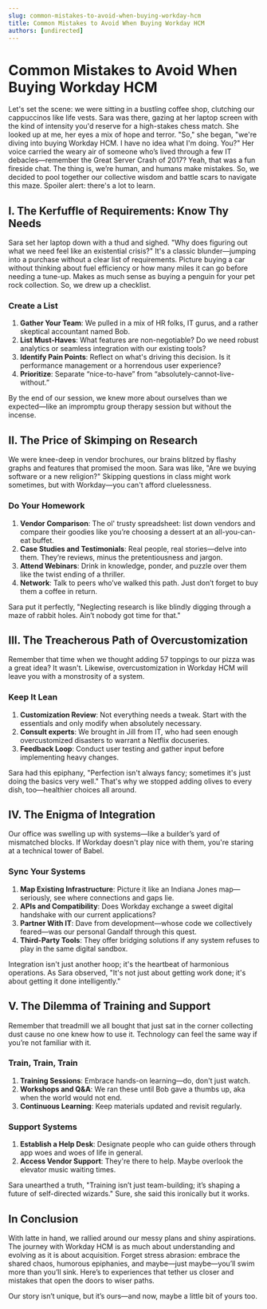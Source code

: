 ```yaml
---
slug: common-mistakes-to-avoid-when-buying-workday-hcm
title: Common Mistakes to Avoid When Buying Workday HCM
authors: [undirected]
---
```



# Common Mistakes to Avoid When Buying Workday HCM

Let's set the scene: we were sitting in a bustling coffee shop, clutching our cappuccinos like life vests. Sara was there, gazing at her laptop screen with the kind of intensity you'd reserve for a high-stakes chess match. She looked up at me, her eyes a mix of hope and terror. "So," she began, "we're diving into buying Workday HCM. I have no idea what I'm doing. You?" Her voice carried the weary air of someone who’s lived through a few IT debacles—remember the Great Server Crash of 2017? Yeah, that was a fun fireside chat. The thing is, we’re human, and humans make mistakes. So, we decided to pool together our collective wisdom and battle scars to navigate this maze. Spoiler alert: there's a lot to learn.

## I. The Kerfuffle of Requirements: Know Thy Needs

Sara set her laptop down with a thud and sighed. "Why does figuring out what we need feel like an existential crisis?" It's a classic blunder—jumping into a purchase without a clear list of requirements. Picture buying a car without thinking about fuel efficiency or how many miles it can go before needing a tune-up. Makes as much sense as buying a penguin for your pet rock collection. So, we drew up a checklist.

### Create a List

1. **Gather Your Team**: We pulled in a mix of HR folks, IT gurus, and a rather skeptical accountant named Bob.
2. **List Must-Haves**: What features are non-negotiable? Do we need robust analytics or seamless integration with our existing tools?
3. **Identify Pain Points**: Reflect on what's driving this decision. Is it performance management or a horrendous user experience?
4. **Prioritize**: Separate “nice-to-have” from “absolutely-cannot-live-without.”

By the end of our session, we knew more about ourselves than we expected—like an impromptu group therapy session but without the incense.

## II. The Price of Skimping on Research

We were knee-deep in vendor brochures, our brains blitzed by flashy graphs and features that promised the moon. Sara was like, "Are we buying software or a new religion?" Skipping questions in class might work sometimes, but with Workday—you can't afford cluelessness.

### Do Your Homework

1. **Vendor Comparison**: The ol' trusty spreadsheet: list down vendors and compare their goodies like you’re choosing a dessert at an all-you-can-eat buffet.
2. **Case Studies and Testimonials**: Real people, real stories—delve into them. They’re reviews, minus the pretentiousness and jargon.
3. **Attend Webinars**: Drink in knowledge, ponder, and puzzle over them like the twist ending of a thriller.
4. **Network**: Talk to peers who’ve walked this path. Just don’t forget to buy them a coffee in return.

Sara put it perfectly, "Neglecting research is like blindly digging through a maze of rabbit holes. Ain’t nobody got time for that."

## III. The Treacherous Path of Overcustomization

Remember that time when we thought adding 57 toppings to our pizza was a great idea? It wasn't. Likewise, overcustomization in Workday HCM will leave you with a monstrosity of a system.

### Keep It Lean

1. **Customization Review**: Not everything needs a tweak. Start with the essentials and only modify when absolutely necessary.
2. **Consult experts**: We brought in Jill from IT, who had seen enough overcustomized disasters to warrant a Netflix docuseries.
3. **Feedback Loop**: Conduct user testing and gather input before implementing heavy changes.

Sara had this epiphany, "Perfection isn't always fancy; sometimes it's just doing the basics very well." That's why we stopped adding olives to every dish, too—healthier choices all around.

## IV. The Enigma of Integration

Our office was swelling up with systems—like a builder’s yard of mismatched blocks. If Workday doesn't play nice with them, you're staring at a technical tower of Babel.

### Sync Your Systems

1. **Map Existing Infrastructure**: Picture it like an Indiana Jones map—seriously, see where connections and gaps lie.
2. **APIs and Compatibility**: Does Workday exchange a sweet digital handshake with our current applications?
3. **Partner With IT**: Dave from development—whose code we collectively feared—was our personal Gandalf through this quest.
4. **Third-Party Tools**: They offer bridging solutions if any system refuses to play in the same digital sandbox.

Integration isn't just another hoop; it's the heartbeat of harmonious operations. As Sara observed, "It's not just about getting work done; it's about getting it done intelligently."

## V. The Dilemma of Training and Support

Remember that treadmill we all bought that just sat in the corner collecting dust cause no one knew how to use it. Technology can feel the same way if you’re not familiar with it.

### Train, Train, Train

1. **Training Sessions**: Embrace hands-on learning—do, don't just watch.
2. **Workshops and Q&A**: We ran these until Bob gave a thumbs up, aka when the world would not end.
3. **Continuous Learning**: Keep materials updated and revisit regularly.

### Support Systems

1. **Establish a Help Desk**: Designate people who can guide others through app woes and woes of life in general.
2. **Access Vendor Support**: They're there to help. Maybe overlook the elevator music waiting times.

Sara unearthed a truth, "Training isn’t just team-building; it’s shaping a future of self-directed wizards." Sure, she said this ironically but it works.

## In Conclusion

With latte in hand, we rallied around our messy plans and shiny aspirations. The journey with Workday HCM is as much about understanding and evolving as it is about acquisition. Forget stress abrasion: embrace the shared chaos, humorous epiphanies, and maybe—just maybe—you’ll swim more than you’ll sink. Here’s to experiences that tether us closer and mistakes that open the doors to wiser paths.

Our story isn’t unique, but it’s ours—and now, maybe a little bit of yours too.